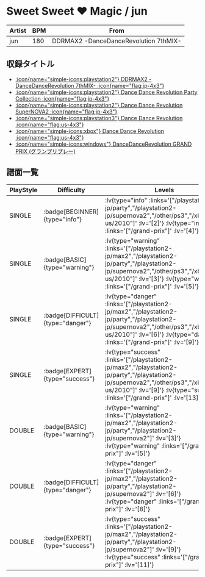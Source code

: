 # Sweet Sweet ♥ Magic / jun

|Artist|BPM|From|
|------|---|----|
|jun|180|DDRMAX2 -DanceDanceRevolution 7thMIX-|

## 収録タイトル

- [ :icon{name="simple-icons:playstation2"} DDRMAX2 -DanceDanceRevolution 7thMIX- :icon{name="flag:jp-4x3"} ](/playstation2-jp/max2)
- [ :icon{name="simple-icons:playstation2"} Dance Dance Revolution Party Collection :icon{name="flag:jp-4x3"} ](/playstation2-jp/party)
- [ :icon{name="simple-icons:playstation2"} Dance Dance Revolution SuperNOVA2 :icon{name="flag:jp-4x3"} ](/playstation2-jp/supernova2)
- [ :icon{name="simple-icons:playstation3"} Dance Dance Revolution :icon{name="flag:us-4x3"} ](/other/ps3)
- [ :icon{name="simple-icons:xbox"} Dance Dance Revolution :icon{name="flag:us-4x3"} ](/xbox360-us/2010)
- [ :icon{name="simple-icons:windows"} DanceDanceRevolution GRAND PRIX (グランプリプレー)](/grand-prix)

## 譜面一覧

|PlayStyle|Difficulty|Levels|Notes|Movie|
|---------|----------|------|-----|-----|
|SINGLE| :badge[BEGINNER]{type="info"} | :lv{type="info" :links='["/playstation2-jp/party","/playstation2-jp/supernova2","/other/ps3","/xbox360-us/2010"]' :lv='[2]'}  :lv{type="info" :links='["/grand-prix"]' :lv='[4]'} |128/0||
|SINGLE| :badge[BASIC]{type="warning"} | :lv{type="warning" :links='["/playstation2-jp/max2","/playstation2-jp/party","/playstation2-jp/supernova2","/other/ps3","/xbox360-us/2010"]' :lv='[3]'}  :lv{type="warning" :links='["/grand-prix"]' :lv='[5]'} |139/2||
|SINGLE| :badge[DIFFICULT]{type="danger"} | :lv{type="danger" :links='["/playstation2-jp/max2","/playstation2-jp/party","/playstation2-jp/supernova2","/other/ps3","/xbox360-us/2010"]' :lv='[6]'}  :lv{type="danger" :links='["/grand-prix"]' :lv='[9]'} |276/19||
|SINGLE| :badge[EXPERT]{type="success"} | :lv{type="success" :links='["/playstation2-jp/max2","/playstation2-jp/party","/playstation2-jp/supernova2","/other/ps3","/xbox360-us/2010"]' :lv='[9]'}  :lv{type="success" :links='["/grand-prix"]' :lv='[13]'} |372/33||
|DOUBLE| :badge[BASIC]{type="warning"} | :lv{type="warning" :links='["/playstation2-jp/max2","/playstation2-jp/party","/playstation2-jp/supernova2"]' :lv='[3]'}  :lv{type="warning" :links='["/grand-prix"]' :lv='[5]'} |131/3||
|DOUBLE| :badge[DIFFICULT]{type="danger"} | :lv{type="danger" :links='["/playstation2-jp/max2","/playstation2-jp/party","/playstation2-jp/supernova2"]' :lv='[6]'}  :lv{type="danger" :links='["/grand-prix"]' :lv='[8]'} |235/2||
|DOUBLE| :badge[EXPERT]{type="success"} | :lv{type="success" :links='["/playstation2-jp/max2","/playstation2-jp/party","/playstation2-jp/supernova2"]' :lv='[9]'}  :lv{type="success" :links='["/grand-prix"]' :lv='[11]'} |330/3||
